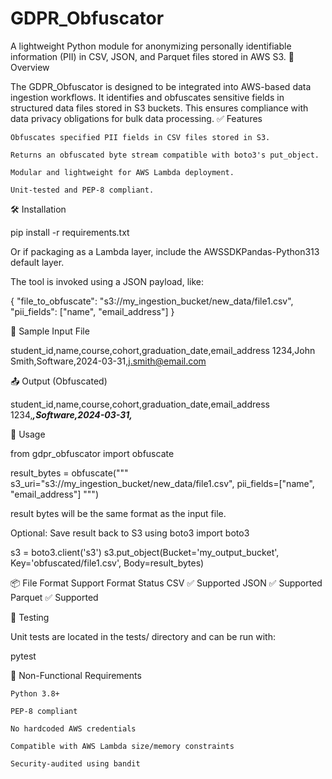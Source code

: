 # GDPR_Obfuscator

A lightweight Python module for anonymizing personally identifiable information (PII) in CSV, JSON, and Parquet files stored in AWS S3.
📘 Overview

The GDPR_Obfuscator is designed to be integrated into AWS-based data ingestion workflows. It identifies and obfuscates sensitive fields in structured data files stored in S3 buckets. This ensures compliance with data privacy obligations for bulk data processing.
✅ Features

    Obfuscates specified PII fields in CSV files stored in S3.

    Returns an obfuscated byte stream compatible with boto3's put_object.

    Modular and lightweight for AWS Lambda deployment.

    Unit-tested and PEP-8 compliant.


🛠️ Installation

pip install -r requirements.txt

Or if packaging as a Lambda layer, include the AWSSDKPandas-Python313 default layer.

The tool is invoked using a JSON payload, like:

{
    "file_to_obfuscate": "s3://my_ingestion_bucket/new_data/file1.csv",
    "pii_fields": ["name", "email_address"]
}

🧪 Sample Input File

student_id,name,course,cohort,graduation_date,email_address
1234,John Smith,Software,2024-03-31,j.smith@email.com

📤 Output (Obfuscated)

student_id,name,course,cohort,graduation_date,email_address
1234,***,Software,2024-03-31,***

🧩 Usage

from gdpr_obfuscator import obfuscate

result_bytes = obfuscate("""
    s3_uri="s3://my_ingestion_bucket/new_data/file1.csv",
    pii_fields=["name", "email_address"]
""")

result bytes will be the same format as the input file.

Optional: Save result back to S3 using boto3
import boto3

s3 = boto3.client('s3')
s3.put_object(Bucket='my_output_bucket', Key='obfuscated/file1.csv', Body=result_bytes)


📦 File Format Support
Format	Status
CSV	✅ Supported
JSON	✅ Supported
Parquet	✅ Supported


🧪 Testing

Unit tests are located in the tests/ directory and can be run with:

pytest

🚧 Non-Functional Requirements

    Python 3.8+

    PEP-8 compliant

    No hardcoded AWS credentials

    Compatible with AWS Lambda size/memory constraints

    Security-audited using bandit
